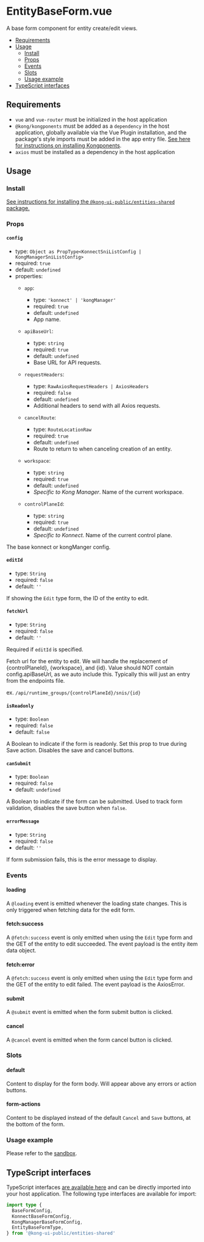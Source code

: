 # EntityBaseForm.vue

A base form component for entity create/edit views.

- [Requirements](#requirements)
- [Usage](#usage)
  - [Install](#install)
  - [Props](#props)
  - [Events](#events)
  - [Slots](#slots)
  - [Usage example](#usage-example)
- [TypeScript interfaces](#typescript-interfaces)

## Requirements

- `vue` and `vue-router` must be initialized in the host application
- `@kong/kongponents` must be added as a `dependency` in the host application, globally available via the Vue Plugin installation, and the package's style imports must be added in the app entry file. [See here for instructions on installing Kongponents](https://kongponents.konghq.com/#globally-install-all-kongponents).
- `axios` must be installed as a dependency in the host application

## Usage

### Install

[See instructions for installing the `@kong-ui-public/entities-shared` package.](../README.md#install)

### Props

#### `config`

- type: `Object as PropType<KonnectSniListConfig | KongManagerSniListConfig>`
- required: `true`
- default: `undefined`
- properties:
  - `app`:
    - type: `'konnect' | 'kongManager'`
    - required: `true`
    - default: `undefined`
    - App name.

  - `apiBaseUrl`:
    - type: `string`
    - required: `true`
    - default: `undefined`
    - Base URL for API requests.

  - `requestHeaders`:
    - type: `RawAxiosRequestHeaders | AxiosHeaders`
    - required: `false`
    - default: `undefined`
    - Additional headers to send with all Axios requests.

  - `cancelRoute`:
    - type: `RouteLocationRaw`
    - required: `true`
    - default: `undefined`
    - Route to return to when canceling creation of an entity.

  - `workspace`:
    - type: `string`
    - required: `true`
    - default: `undefined`
    - *Specific to Kong Manager*. Name of the current workspace.

  - `controlPlaneId`:
    - type: `string`
    - required: `true`
    - default: `undefined`
    - *Specific to Konnect*. Name of the current control plane.

The base konnect or kongManger config.

#### `editId`

- type: `String`
- required: `false`
- default: `''`

If showing the `Edit` type form, the ID of the entity to edit.

#### `fetchUrl`

- type: `String`
- required: `false`
- default: `''`

Required if `editId` is specified.

Fetch url for the entity to edit. We will handle the replacement of {controlPlaneId}, {workspace}, and {id}.
Value should NOT contain config.apiBaseUrl, as we auto include this. Typically this will just an entry from the endpoints file.

ex. `/api/runtime_groups/{controlPlaneId}/snis/{id}`

#### `isReadonly`

- type: `Boolean`
- required: `false`
- default: `false`

A Boolean to indicate if the form is readonly. Set this prop to true during Save action. Disables the save and cancel buttons.

#### `canSubmit`

- type: `Boolean`
- required: `false`
- default: `undefined`

A Boolean to indicate if the form can be submitted. Used to track form validation, disables the save button when `false`.

#### `errorMessage`

- type: `String`
- required: `false`
- default: `''`

If form submission fails, this is the error message to display.

### Events

#### loading

A `@loading` event is emitted whenever the loading state changes. This is only triggered when fetching data for the edit form.

#### fetch:success

A `@fetch:success` event is only emitted when using the `Edit` type form and the GET of the entity to edit succeeded. The event payload is the entity item data object.

#### fetch:error

A `@fetch:success` event is only emitted when using the `Edit` type form and the GET of the entity to edit failed. The event payload is the AxiosError.

#### submit

A `@submit` event is emitted when the form submit button is clicked.

#### cancel

A `@cancel` event is emitted when the form cancel button is clicked.

### Slots

#### default

Content to display for the form body. Will appear above any errors or action buttons.

#### form-actions

Content to be displayed instead of the default `Cancel` and `Save` buttons, at the bottom of the form.

### Usage example

Please refer to the [sandbox](../sandbox/pages/EntityBaseFormPage.vue).

## TypeScript interfaces

TypeScript interfaces [are available here](https://github.com/Kong/public-ui-components/blob/main/packages/entities/entities-shared/src/types/entity-base-form.ts) and can be directly imported into your host application. The following type interfaces are available for import:

```ts
import type {
  BaseFormConfig,
  KonnectBaseFormConfig,
  KongManagerBaseFormConfig,
  EntityBaseFormType,
} from '@kong-ui-public/entities-shared'
```
